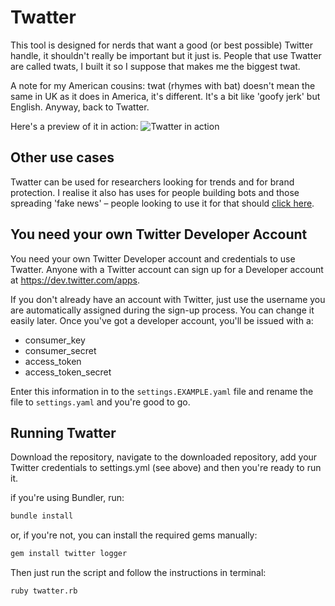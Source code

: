 # Twatter
This tool is designed for nerds that want a good (or best possible) Twitter handle, it shouldn't really be important but it just is. People that use Twatter are called twats, I built it so I suppose that makes me the biggest twat.

A note for my American cousins: twat (rhymes with bat) doesn't mean the same in UK as it does in America, it's different. It's a bit like 'goofy jerk' but English. Anyway, back to Twatter.

Here's a preview of it in action:
![Twatter in action](https://cdn-images-1.medium.com/max/1600/1*Qzkouxnj6_fqkh2HbKR0zw.gif)

## Other use cases
Twatter can be used for researchers looking for trends and for brand protection. I realise it also has uses for people building bots and those spreading 'fake news' – people looking to use it for that should [click here](https://www.youtube.com/watch?v=VQfrLViDnWo).

## You need your own Twitter Developer Account
You need your own Twitter Developer account and credentials to use Twatter. Anyone with a Twitter account can sign up for a Developer account at https://dev.twitter.com/apps. 

If you don't already have an account with Twitter, just use the username you are automatically assigned during the sign-up process. You can change it easily later. Once you've got a developer account, you'll be issued with a:
- consumer_key
- consumer_secret
- access_token
- access_token_secret

Enter this information in to the `settings.EXAMPLE.yaml` file and rename the file to `settings.yaml` and you're good to go. 

## Running Twatter
Download the repository, navigate to the downloaded repository, add your Twitter credentials to settings.yml (see above) and then you're ready to run it. 

if you're using Bundler, run:
```ruby
bundle install
```
or, if you're not, you can install the required gems manually:
```ruby
gem install twitter logger

```

Then just run the script and follow the instructions in terminal:
```
ruby twatter.rb
````
